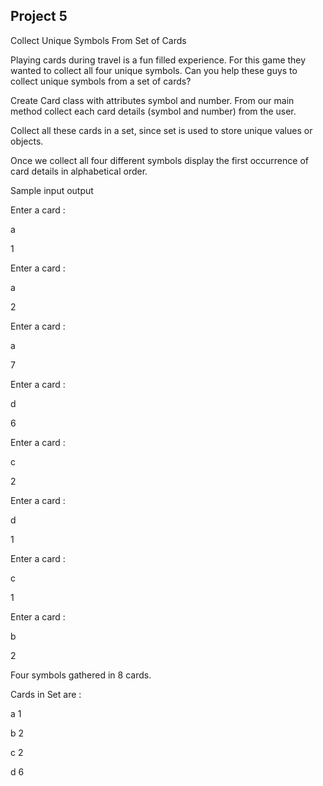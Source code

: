 ## Project 5

Collect Unique Symbols From Set of Cards

Playing cards during travel is a fun filled experience. For this game they wanted to collect all four
unique symbols. Can you help these guys to collect unique symbols from a set of cards?

Create Card class with attributes symbol and number. From our main method collect each card
details (symbol and number) from the user.

Collect all these cards in a set, since set is used to store unique values or objects.

Once we collect all four different symbols display the first occurrence of card details in alphabetical
order.

Sample input output

Enter a card :

a

1

Enter a card :

a

2 

Enter a card :

a

7


Enter a card :

d

6

Enter a card :

c


2

Enter a card :

d

1

Enter a card :

c

1

Enter a card :

b

2

Four symbols gathered in 8 cards.

Cards in Set are :

a 1

b 2

c 2

d 6
